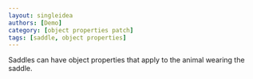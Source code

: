 ```yaml
---
layout: singleidea
authors: [Demo]
category: [object properties patch]
tags: [saddle, object properties]
---
```

Saddles can have object properties that apply to the animal wearing the saddle.
